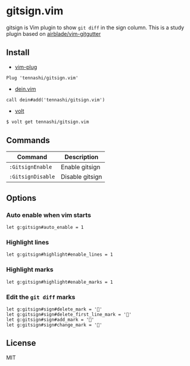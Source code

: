 # gitsign.vim
gitsign is Vim plugin to show `git diff` in the sign column.
This is a study plugin based on [airblade/vim-gitgutter](https://github.com/airblade/vim-gitgutter)

## Install
* [vim-plug](https://github.com/junegunn/vim-plug)

```vim
Plug 'tennashi/gitsign.vim'
```

* [dein.vim](https://github.com/Shougo/dein.vim)

```vim
call dein#add('tennashi/gitsign.vim')
```

* [volt](https://github.com/vim-volt/volt)

```bash
$ volt get tennashi/gitsign.vim
```

## Commands
| Command | Description |
| ------- | ----------- |
| `:GitsignEnable` | Enable gitsign |
| `:GitsignDisable` | Disable gitsign |

## Options
### Auto enable when vim starts
```vim
let g:gitsign#auto_enable = 1
```

### Highlight lines
```vim
let g:gitsign#highlight#enable_lines = 1
```

### Highlight marks
```vim
let g:gitsign#highlight#enable_marks = 1
```

### Edit the `git diff` marks
```vim
let g:gitsign#sign#delete_mark = '󿕂'
let g:gitsign#sign#delete_first_line_mark = '󿕛'
let g:gitsign#sign#add_mark = '󿕓'
let g:gitsign#sign#change_mark = '󿕓'
```

## License
MIT
